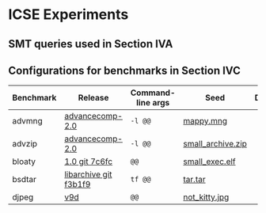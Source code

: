 # ICSE Experiments

## SMT queries used in Section IVA

## Configurations for benchmarks in Section IVC

| Benchmark | Release | Command-line args | Seed | Driver | Dictionary |
|---|---|---|---|---|---|
| advmng | [advancecomp-2.0](https://github.com/SoftSec-KAIST/Eclipser-Artifact/tree/master/docker-scripts/setup-scripts/packages-src) | `-l @@` | [mappy.mng](https://github.com/amadvance/advancecomp/blob/master/test/mappy.mng) | | |
| advzip | [advancecomp-2.0](https://github.com/SoftSec-KAIST/Eclipser-Artifact/tree/master/docker-scripts/setup-scripts/packages-src) | `-l @@` | [small_archive.zip](https://github.com/google/AFL/blob/master/testcases/archives/common/zip/small_archive.zip) | | |
| bloaty | [1.0 git 7c6fc](https://github.com/google/bloaty/tree/7cf6c58688ca756147896d7bc2aaf96988e45d3b) | `@@` | [small_exec.elf](https://github.com/google/AFL/blob/master/testcases/others/elf/small_exec.elf) | | |
| bsdtar | [libarchive git f3b1f9](https://github.com/libarchive/libarchive/tree/f3b1f9f239c580b38f4d1197a40c6dde9753672e) | `tf @@` | [tar.tar](https://github.com/mathiasbynens/small/blob/master/tar.tar) | | |
| djpeg | [v9d](http://www.ijg.org/files/jpegsrc.v9d.tar.gz) | `@@` | [not_kitty.jpg](https://github.com/google/AFL/blob/master/testcases/images/jpeg/not_kitty.jpg) | | [jpeg.dict](https://github.com/google/AFL/blob/master/dictionaries/jpeg.dict) |

	
		
